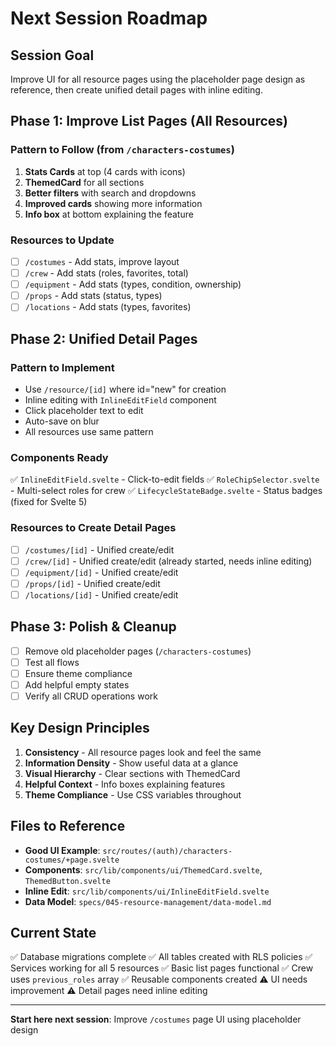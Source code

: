 # Next Session Roadmap

## Session Goal
Improve UI for all resource pages using the placeholder page design as reference, then create unified detail pages with inline editing.

## Phase 1: Improve List Pages (All Resources)

### Pattern to Follow (from `/characters-costumes`)
1. **Stats Cards** at top (4 cards with icons)
2. **ThemedCard** for all sections
3. **Better filters** with search and dropdowns
4. **Improved cards** showing more information
5. **Info box** at bottom explaining the feature

### Resources to Update
- [ ] `/costumes` - Add stats, improve layout
- [ ] `/crew` - Add stats (roles, favorites, total)
- [ ] `/equipment` - Add stats (types, condition, ownership)
- [ ] `/props` - Add stats (status, types)
- [ ] `/locations` - Add stats (types, favorites)

## Phase 2: Unified Detail Pages

### Pattern to Implement
- Use `/resource/[id]` where id="new" for creation
- Inline editing with `InlineEditField` component
- Click placeholder text to edit
- Auto-save on blur
- All resources use same pattern

### Components Ready
✅ `InlineEditField.svelte` - Click-to-edit fields
✅ `RoleChipSelector.svelte` - Multi-select roles for crew
✅ `LifecycleStateBadge.svelte` - Status badges (fixed for Svelte 5)

### Resources to Create Detail Pages
- [ ] `/costumes/[id]` - Unified create/edit
- [ ] `/crew/[id]` - Unified create/edit (already started, needs inline editing)
- [ ] `/equipment/[id]` - Unified create/edit
- [ ] `/props/[id]` - Unified create/edit
- [ ] `/locations/[id]` - Unified create/edit

## Phase 3: Polish & Cleanup

- [ ] Remove old placeholder pages (`/characters-costumes`)
- [ ] Test all flows
- [ ] Ensure theme compliance
- [ ] Add helpful empty states
- [ ] Verify all CRUD operations work

## Key Design Principles

1. **Consistency** - All resource pages look and feel the same
2. **Information Density** - Show useful data at a glance
3. **Visual Hierarchy** - Clear sections with ThemedCard
4. **Helpful Context** - Info boxes explaining features
5. **Theme Compliance** - Use CSS variables throughout

## Files to Reference

- **Good UI Example**: `src/routes/(auth)/characters-costumes/+page.svelte`
- **Components**: `src/lib/components/ui/ThemedCard.svelte`, `ThemedButton.svelte`
- **Inline Edit**: `src/lib/components/ui/InlineEditField.svelte`
- **Data Model**: `specs/045-resource-management/data-model.md`

## Current State

✅ Database migrations complete
✅ All tables created with RLS policies
✅ Services working for all 5 resources
✅ Basic list pages functional
✅ Crew uses `previous_roles` array
✅ Reusable components created
⚠️ UI needs improvement
⚠️ Detail pages need inline editing

---

**Start here next session**: Improve `/costumes` page UI using placeholder design
